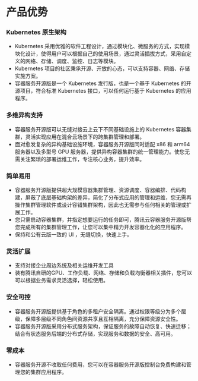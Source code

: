 

#  产品优势



### Kubernetes 原生架构

- Kubernetes 采用优雅的软件工程设计，通过模块化、微服务的方式，实现模块化设计，使得用户可以根据自己的使用场景，通过灵活插拔方式，采用自定义的网络、存储、调度、监控、日志等模块。
- Kubernetes 项目的社区秉承开源、开放的心态，可以支持容器、网络、存储实施方案。
- 容器服务开源版是一个 Kubernetes 发行版，也是一个基于 Kubernetes 的开源项目，符合标准 Kubernetes 接口，可以任何运行基于 Kubernetes 的应用程序。



### 多维异构支持

- 容器服务开源版可以无缝对接云上云下不同基础设施上的 Kubernetes 容器集群，灵活实现应用在混合云场景下的跨集群管理和部署。
- 面对愈发复杂的异构基础设施环境，容器服务开源版同时适配 x86 和 arm64 服务器以及多型号 GPU 服务器，提供异构容器集群的统一管理能力。使您无需关注繁琐的部署运维工作，专注核心业务，提升效率。



### 简单易用

- 容器服务开源版提供超大规模容器集群管理、资源调度、容器编排、代码构建，屏蔽了底层基础构架的差异，简化了分布式应用的管理和运维，您无需再操作集群管理软件或设计容错集群架构，因此也无需参与任何相关的管理或扩展工作。
- 您只需启动容器集群，并指定想要运行的任务即可，腾讯云容器服务开源版帮您完成所有的集群管理工作，让您可以集中精力开发容器化化的应用程序。
- 保持和公有云版一致的 UI ，无缝切换，快速上手。



### 灵活扩展

* 支持对接企业周边系统及相关运维开发工具
* 装有腾讯自研的GPU、工作负载、网络、存储和负载均衡器相关插件，您可以可以根据业务需求灵活选择，轻松使用。



### 安全可控

- 容器服务开源版提供基于角色的多租户安全隔离。通过权限等级分为多个层级，保障多层级不同角色间资源共享且互相隔离，充分保障资源安全性。
- 容器服务开源版采用分布式服务架构，保证服务的故障自动恢复、快速迁移；结合有状态服务后端的分布式存储，实现服务和数据的安全、高可用。



### 零成本

- 容器服务开源不收取任何费用，您可以在容器服务开源版控制台免费构建和管理您的集群应用程序。

  